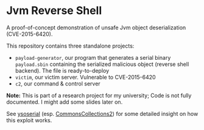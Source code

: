 # Jvm Reverse Shell

A proof-of-concept demonstration of unsafe Jvm object deserialization (CVE-2015-6420).

This repository contains three standalone projects:

- `payload-generator`, our program that generates a serial binary `payload.sbin` containing the serialized malicious object (reverse shell backend). The file is ready-to-deploy
- `victim`, our victim server. Vulnerable to CVE-2015-6420
- `c2`, our command & control server

**Note:** This is part of a research project for my university; Code is not fully documented. I might add some slides later on.

See [ysoserial](https://github.com/frohoff/ysoserial) (esp. [CommonsCollections2](https://github.com/frohoff/ysoserial/blob/master/src/main/java/ysoserial/payloads/CommonsCollections2.java)) for some detailed insight on how this exploit works.